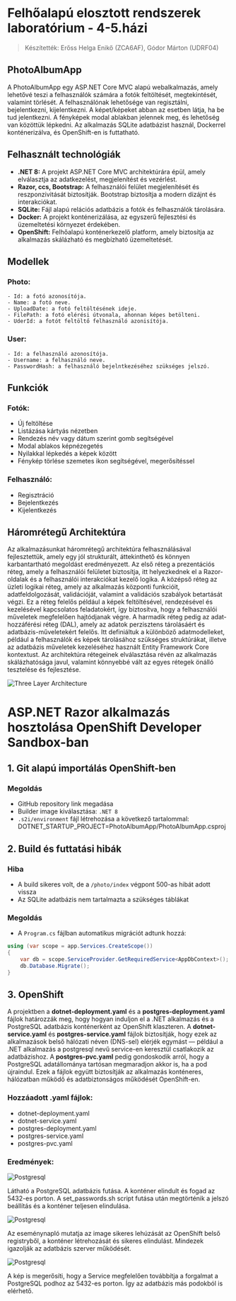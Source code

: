 # Felhőalapú elosztott rendszerek laboratórium - 4-5.házi

>Készítették: Erőss Helga Enikő (ZCA6AF), Gódor Márton (UDRF04)

## PhotoAlbumApp
A PhotoAlbumApp egy ASP.NET Core MVC alapú webalkalmazás, amely lehetővé teszi a felhasználók számára a fotók feltöltését, megtekintését, valamint törlését. A felhasználónak lehetősége van regisztálni, bejelentkezni, kijelentkezni. A képet/képeket abban az esetben látja, ha be tud jelentkezni. A fényképek modal ablakban jelennek meg, és lehetőség van közöttük lépkedni. Az alkalmazás SQLite adatbázist használ, Dockerrel konténerizálva, és OpenShift-en is futtatható.

## Felhasznált technológiák
- **.NET 8:** A projekt ASP.NET Core MVC architektúrára épül, amely elválasztja az adatkezelést, megjelenítést és vezérlést.
- **Razor, ccs, Bootstrap:** A felhasználói felület megjelenítését és reszponzivitását biztosítják. Bootstrap biztosítja a modern dizájnt és interakciókat.
- **SQLite:** Fájl alapú relációs adatbázis a fotók és felhasználók tárolására.
- **Docker:** A projekt konténerizálása, az egyszerű fejlesztési és üzemeltetési környezet érdekében.
- **OpenShift:** Felhőalapú konténerkezelő platform, amely biztosítja az alkalmazás skálázható és megbízható üzemeltetését.

## Modellek
### Photo:
    - Id: a fotó azonosítója.
    - Name: a fotó neve.
    - UploadDate: a fotó feltöltésének ideje.
    - FilePath: a fotó elérési útvonala, ahonnan képes betölteni.
    - UderId: a fotót feltöltő felhasználó azonisítója.
### User:
    - Id: a felhasználó azonosítója.
    - Username: a felhasználó neve.
    - PasswordHash: a felhasználó bejelntkezéséhez szükséges jelszó.

## Funkciók
### Fotók:
- Új feltöltése
- Listázása kártyás nézetben
- Rendezés név vagy dátum szerint gomb segítségével
- Modal ablakos képnézegetés
- Nyilakkal lépkedés a képek között
- Fénykép törlése szemetes ikon segítségével, megerősítéssel

### Felhasználó:
- Regisztráció
- Bejelentkezés
- Kijelentkezés


## Háromrétegű Architektúra
Az alkalmazásunkat háromrétegű architektúra felhasználásával fejlesztettük, amely egy jól strukturált, áttekinthető és könnyen karbantartható megoldást eredményezett. Az első réteg a prezentációs réteg, amely a felhasználói felületet biztosítja, itt helyezkednek el a Razor-oldalak és a felhasználói interakciókat kezelő logika. A középső réteg az üzleti logikai réteg, amely az alkalmazás központi funkcióit, adatfeldolgozását, validációját, valamint a validációs szabályok betartását végzi. Ez a réteg felelős például a képek feltöltésével, rendezésével és kezelésével kapcsolatos feladatokért, így biztosítva, hogy a felhasználói műveletek megfelelően hajtódjanak végre. A harmadik réteg pedig az adat-hozzáférési réteg (DAL), amely az adatok perzisztens tárolásáért és adatbázis-műveletekért felelős. Itt definiáltuk a különböző adatmodelleket, például a felhasználók és képek tárolásához szükséges struktúrákat, illetve az adatbázis műveletek kezeléséhez használt Entity Framework Core kontextust. Az architektúra rétegeinek elválasztása révén az alkalmazás skálázhatósága javul, valamint könnyebbé vált az egyes rétegek önálló tesztelése és fejlesztése. 

![Three Layer Architecture](layers.png)

# ASP.NET Razor alkalmazás hosztolása OpenShift Developer Sandbox-ban


## 1. Git alapú importálás OpenShift-ben

### Megoldás
- GitHub repository link megadása
- Builder image kiválasztása: `.NET 8`
- `.s2i/environment` fájl létrehozása a következő tartalommal: DOTNET_STARTUP_PROJECT=PhotoAlbumApp/PhotoAlbumApp.csproj

## 2. Build és futtatási hibák

### Hiba
- A build sikeres volt, de a `/photo/index` végpont 500-as hibát adott vissza
- Az SQLite adatbázis nem tartalmazta a szükséges táblákat

### Megoldás
- A `Program.cs` fájlban automatikus migrációt adtunk hozzá:

```csharp
using (var scope = app.Services.CreateScope())
{
    var db = scope.ServiceProvider.GetRequiredService<AppDbContext>();
    db.Database.Migrate();
}
```

## 3. OpenShift

A projektben a **dotnet-deployment.yaml** és a **postgres-deployment.yaml** fájlok határozzák meg, hogy hogyan induljon el a .NET alkalmazás és a PostgreSQL adatbázis konténerként az OpenShift klaszteren. A **dotnet-service.yaml** és **postgres-service.yaml** fájlok biztosítják, hogy ezek az alkalmazások belső hálózati néven (DNS-sel) elérjék egymást — például a .NET alkalmazás a postgresql nevű service-en keresztül csatlakozik az adatbázishoz. A **postgres-pvc.yaml** pedig gondoskodik arról, hogy a PostgreSQL adatállománya tartósan megmaradjon akkor is, ha a pod újraindul. Ezek a fájlok együtt biztosítják az alkalmazás konténeres, hálózatban működő és adatbiztonságos működését OpenShift-en.

### Hozzáadott .yaml fájlok:
- dotnet-deployment.yaml
- dotnet-service.yaml
- postgres-deployment.yaml
- postgres-service.yaml
- postgres-pvc.yaml

### Eredmények:

![Postgresql](post_1.png)

Látható a PostgreSQL adatbázis futása. A konténer elindult és fogad az 5432-es porton. A set_passwords.sh script futása után megtörténik a jelszó beállítás és a konténer teljesen elindulása.

![Postgresql](post_3.png)

Az eseménynapló mutatja az image sikeres lehúzását az OpenShift belső registryből, a konténer létrehozását és sikeres elindulást. Mindezek igazolják az adatbázis szerver működését.

![Postgresql](post_2.png)

A kép is megerősíti, hogy a Service megfelelően továbbítja a forgalmat a PostgreSQL podhoz az 5432-es porton. Így az adatbázis más podokból is elérhető.
